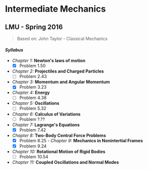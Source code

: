 # Intermediate Mechanics
## LMU - Spring 2016

> Based on: John Taylor - Classical Mechanics

#### *Syllabus*
 - *Chapter 1:* **Newton's laws of motion**
    - [X] Problem 1.50
 - *Chapter 2:* **Projectiles and Charged Particles**
    - [ ] Problem 2.43
 - *Chapter 3:* **Momentum and Angular Momentum**
    - [X] Problem 3.23
 - *Chapter 4:* **Energy**
    - [ ] Problem 4.38
 - *Chapter 5:* **Oscillations**
    - [ ] Problem 5.32
 - *Chapter 6:* **Calculus of Variations**
    - [ ] Problem ?.??
 - *Chapter 7:* **Lagrange's Equations**
    - [X] Problem 7.42
 - *Chapter 8:* **Two-Body Central Force Problems**
    - [X] Problem 8.25 - *Chapter 9:* **Mechanics in Nonintertial Frames**
    - [X] Problem 9.24
 - *Chapter 10:* **Rotational Motion of Rigid Bodies**
    - [ ] Problem 10.54
 - *Chapter 11:* **Coupled Oscillations and Normal Modes**
